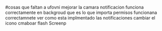 #cosas que faltan a ufovni 
mejorar la camara
notificacion funciona correctamente en backgroud que es lo que importa 
permisos funcionana correctamnete 
ver como esta implmentado las notificaciones
cambiar el icono 
cmaboar flash Screenp
